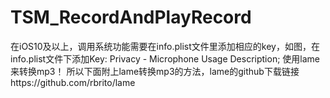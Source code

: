 # TSM_RecordAndPlayRecord
在iOS10及以上，调用系统功能需要在info.plist文件里添加相应的key，如图，在info.plist文件下添加Key: Privacy - Microphone Usage Description;
使用lame来转换mp3！
所以下面附上lame转换mp3的方法，lame的github下载链接https://github.com/rbrito/lame
